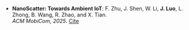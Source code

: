 - **NanoScatter: Towards Ambient IoT**: F. Zhu, J. Shen, W. Li, **J. Luo**, L. Zhong, B. Wang, R. Zhao, and X. Tian.<br> *ACM MobiCom, 2025*. [Cite](https://klaw-2003.github.io/)
